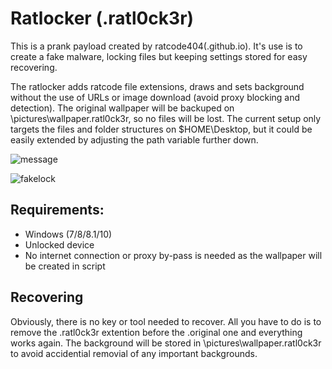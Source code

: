 # Ratlocker (.ratl0ck3r)

This is a prank payload created by ratcode404(.github.io). It's use is to create a fake malware, locking files but keeping settings stored for easy recovering.

The ratlocker adds ratcode file extensions, draws and sets background without the use of URLs or image download (avoid proxy blocking and detection). The original wallpaper will be backuped on \pictures\wallpaper.ratl0ck3r, so no files will be lost. The current setup only targets the files and folder structures on $HOME\Desktop\, but it could be easily extended by adjusting the path variable further down.

![message](https://i.imgur.com/KYMRr9f.png)  
  
![fakelock](https://i.imgur.com/MBIQdDR.png)

## Requirements:
- Windows (7/8/8.1/10)
- Unlocked device
- No internet connection or proxy by-pass is needed as the wallpaper will be created in script

## Recovering
Obviously, there is no key or tool needed to recover. All you have to do is to remove the .ratl0ck3r extention before the .original one and everything works again. The background will be stored in \pictures\wallpaper.ratl0ck3r to avoid accidential removial of any important backgrounds.


